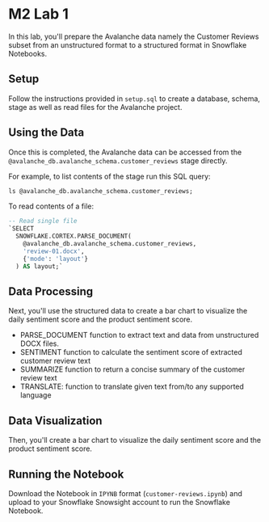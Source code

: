 # M2 Lab 1 

In this lab, you'll prepare the Avalanche data namely the Customer Reviews subset from an unstructured format to a structured format in Snowflake Notebooks.

## Setup

Follow the instructions provided in `setup.sql` to create a database, schema, stage as well as read files for the Avalanche project.

## Using the Data

Once this is completed, the Avalanche data can be accessed from the `@avalanche_db.avalanche_schema.customer_reviews` stage directly.

For example, to list contents of the stage run this SQL query:

```SQL 
ls @avalanche_db.avalanche_schema.customer_reviews;
``` 

To read contents of a file:

```SQL 
-- Read single file
`SELECT
  SNOWFLAKE.CORTEX.PARSE_DOCUMENT(
    @avalanche_db.avalanche_schema.customer_reviews,
    'review-01.docx',
    {'mode': 'layout'}
  ) AS layout;`
```

## Data Processing

Next, you'll use the structured data to create a bar chart to visualize the daily sentiment score and the product sentiment score.

- PARSE_DOCUMENT function to extract text and data from unstructured DOCX files.
- SENTIMENT function to calculate the sentiment score of extracted customer review text
- SUMMARIZE function to return a concise summary of the customer review text
- TRANSLATE: function to translate given text from/to any supported language

## Data Visualization
Then, you'll create a bar chart to visualize the daily sentiment score and the product sentiment score.


## Running the Notebook
Download the Notebook in `IPYNB` format (`customer-reviews.ipynb`) and upload to your Snowflake Snowsight account to run the Snowflake Notebook.
